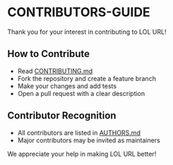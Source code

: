 # CONTRIBUTORS-GUIDE

Thank you for your interest in contributing to LOL URL!

## How to Contribute
- Read [CONTRIBUTING.md](./CONTRIBUTING.md)
- Fork the repository and create a feature branch
- Make your changes and add tests
- Open a pull request with a clear description

## Contributor Recognition
- All contributors are listed in [AUTHORS.md](./AUTHORS.md)
- Major contributors may be invited as maintainers

We appreciate your help in making LOL URL better!
